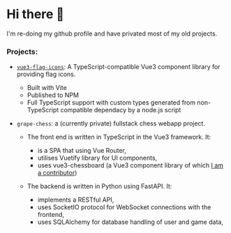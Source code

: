 # Hi there 👋

I'm re-doing my github profile and have privated most of my old projects.

### Projects:

 - [`vue3-flag-icons`](https://github.com/gavin-lb/vue3-flag-icons): A TypeScript-compatible Vue3 component library for providing flag icons.
   -  Built with Vite
   -  Published to NPM
   -  Full TypeScript support with custom types generated from non-TypeScript compatible dependacy by a node.js script

- `grape-chess`: a (currently private) fullstack chess webapp project. 

  - The front end is written in TypeScript in the Vue3 framework. It: 
    - is a SPA that using Vue Router, 
    - utilises Vuetify library for UI components,
    - uses vue3-chessboard (a Vue3 component library of which [I am a contributor](https://github.com/qwerty084/vue3-chessboard/commits?author=gavin-lb))
     
  - The backend is written in Python using FastAPI. It:
    - implements a RESTful API,
    - uses SocketIO protocol for WebSocket connections with the frontend,
    - uses SQLAlchemy for database handling of user and game data,
